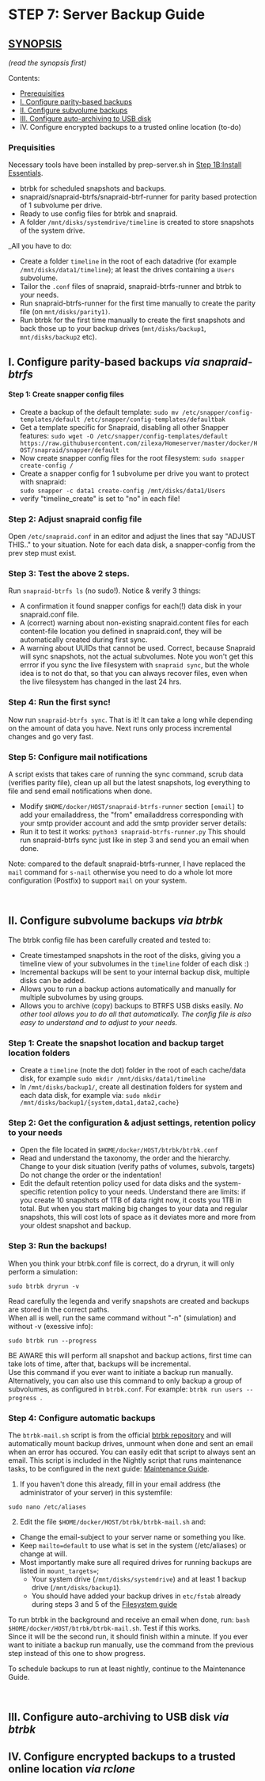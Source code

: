 # STEP 7: Server Backup Guide
## [SYNOPSIS](https://github.com/zilexa/Homeserver/blob/master/backup-strategy/backupstrategy.md)
_(read the synopsis first)_

Contents:
  - [Prerequisities](https://github.com/zilexa/Homeserver/blob/master/docker/HOST/README.md#prequisities)
  - [I. Configure parity-based backups](https://github.com/zilexa/Homeserver/blob/master/docker/HOST/README.md#i-configure-parity-based-backups-via-snapraid-btrfs)
  - [II. Configure subvolume backups](https://github.com/zilexa/Homeserver/blob/master/docker/HOST/README.md#ii-configure-subvolume-backups-via-btrbk)
  - [III. Configure auto-archiving to USB disk](https://github.com/zilexa/Homeserver/blob/master/docker/HOST/README.md#iii-configure-auto-archiving-to-usb-disk-via-btrbk)
  - IV. Configure encrypted backups to a trusted online location (to-do)


### Prequisities
Necessary tools have been installed by prep-server.sh in [Step 1B:Install Essentials](https://github.com/zilexa/Homeserver#step-1b-how-to-properly-install-docker-and-essential-tools).
- btrbk for scheduled snapshots and backups.
- snapraid/snapraid-btrfs/snapraid-btrf-runner for parity based protection of 1 subvolume per drive.
- Ready to use config files for btrbk and snapraid.
- A folder `/mnt/disks/systemdrive/timeline` is created to store snapshots of the system drive. 

_All you have to do:
- Create a folder `timeline` in the root of each datadrive (for example `/mnt/disks/data1/timeline`); at least the drives containing a `Users` subvolume. 
- Tailor the `.conf` files of snapraid, snapraid-btrfs-runner and btrbk to your needs.  
- Run snapraid-btrfs-runner for the first time manually to create the parity file (on `mnt/disks/parity1)`. 
- Run btrbk for the first time manually to create the first snapshots and back those up to your backup drives (`mnt/disks/backup1`, `mnt/disks/backup2` etc). 

## I. Configure parity-based backups _via snapraid-btrfs_
#### Step 1: Create snapper config files
- Create a backup of the default template: `sudo mv /etc/snapper/config-templates/default /etc/snapper/config-templates/defaultbak`
- Get a template specific for Snapraid, disabling all other Snapper features: `sudo wget -O /etc/snapper/config-templates/default https://raw.githubusercontent.com/zilexa/Homeserver/master/docker/HOST/snapraid/snapper/default`
- Now create snapper config files for the root filesystem: 
`sudo snapper create-config /`
- Create a snapper config for 1 subvolume per drive you want to protect with snapraid:  
`sudo snapper -c data1 create-config /mnt/disks/data1/Users`
- verify "timeline_create" is set to "no" in each file! 

### Step 2: Adjust snapraid config file
Open `/etc/snapraid.conf` in an editor and adjust the lines that say "ADJUST THIS.." to your situation. Note for each data disk, a snapper-config from the prev step must exist.

### Step 3: Test the above 2 steps.
Run `snapraid-btrfs ls` (no sudo!). Notice & verify 3 things: 
- A confirmation it found snapper configs for each(!) data disk in your snapraid.conf file. 
- A (correct) warning about non-existing snapraid.content files for each content-file location you defined in snapraid.conf, they will be automatically created during first sync. 
- A warning about UUIDs that cannot be used. Correct, because Snapraid will sync snapshots, not the actual subvolumes. Note you won't get this errror if you sync the live filesystem with `snapraid sync`, but the whole idea is to not do that, so that you can always recover files, even when the live filesystem has changed in the last 24 hrs.

### Step 4: Run the first sync!
Now run `snapraid-btrfs sync`. That is it! It can take a long while depending on the amount of data you have. Next runs only process incremental changes and go very fast. 

### Step 5: Configure mail notifications
A script exists that takes care of running the sync command, scrub data (verifies parity file), clean up all but the latest snapshots, log everything to file and send email notifications when done. 
- Modify `$HOME/docker/HOST/snapraid-btrfs-runner` section `[email]` to add your emailaddress, the "from" emailaddress corresponding with your smtp provider account and add the smtp provider server details:
- Run it to test it works: `python3 snapraid-btrfs-runner.py` This should run snapraid-btrfs sync just like in step 3 and send you an email when done. 

Note: compared to the default snapraid-btrfs-runner, I have replaced the `mail` command for `s-nail` otherwise you need to do a whole lot more configuration (Postfix) to support `mail` on your system. 

&nbsp;

## II. Configure subvolume backups _via btrbk_
The btrbk config file has been carefully created and tested to:
- Create timestamped snapshots in the root of the disks, giving you a timeline view of your subvolumes in the `timeline` folder of each disk :)
- Incremental backups will be sent to your internal backup disk, multiple disks can be added.
- Allows you to run a backup actions automatically and manually for multiple subvolumes by using groups. 
- Allows you to archive (copy) backups to BTRFS USB disks easily. 
_No other tool allows you to do all that automatically. The config file is also easy to understand and to adjust to your needs._  

### Step 1: Create the snapshot location and backup target location folders
- Create a `timeline` (note the dot) folder in the root of each cache/data disk, for example `sudo mkdir /mnt/disks/data1/timeline`
- In `/mnt/disks/backup1/`, create all destination folders for system and each data disk, for example via: `sudo mkdir /mnt/disks/backup1/{system,data1,data2,cache}`

### Step 2: Get the configuration & adjust settings, retention policy to your needs
- Open the file located in `$HOME/docker/HOST/btrbk/btrbk.conf`
- Read and understand the taxonomy, the order and the hierarchy. Change to your disk situation (verify paths of volumes, subvols, targets) Do not change the order or the indentation! 
- Edit the default retention policy used for data disks and the system-specific retention policy to your needs. Understand there are limits: if you create 10 snapshots of 1TB of data right now, it costs you 1TB in total. But when you start making big changes to your data and regular snapshots, this will cost lots of space as it deviates more and more from your oldest snapshot and backup. 

### Step 3: Run the backups!
When you think your btrbk.conf file is correct, do a dryrun, it will only perform a simulation: 
```
sudo btrbk dryrun -v
```
Read carefully the legenda and verify snapshots are created and backups are stored in the correct paths.  \
When all is well, run the same command without "-n" (simulation) and without -v (exessive info): 
```
sudo btrbk run --progress
```
BE AWARE this will perform all snapshot and backup actions, first time can take lots of time, after that, backups will be incremental.  \
Use this command if you ever want to initiate a backup run manually. Alternatively, you can also use this command to only backup a group of subvolumes, as configured in `btrbk.conf`. For example: `btrbk run users --progress `. 

### Step 4: Configure automatic backups
The `btrbk-mail.sh` script is from the official [btrbk repository](https://github.com/digint/btrbk) and will automatically mount backup drives, unmount when done and sent an email when an error has occured. You can easily edit that script to always sent an email. This script is included in the Nightly script that runs maintenance tasks, to be configured in the next guide: [Maintenance Guide](https://github.com/zilexa/Homeserver/tree/master/maintenance-tasks). 

1. If you haven't done this already, fill in your email address (the administrator of your server) in this systemfile:  
```
sudo nano /etc/aliases
```
2. Edit the file `$HOME/docker/HOST/btrbk/btrbk-mail.sh` and: 
  - Change the email-subject to your server name or something you like. 
  - Keep `mailto=default` to use what is set in the system (/etc/aliases) or change at will. 
  - Most importantly make sure all required drives for running backups are listed in `mount_targets=`; 
      - Your system drive (`/mnt/disks/systemdrive`) and at least 1 backup drive (`/mnt/disks/backup1`). 
      - You should have added your backup drives in `etc/fstab` already during steps 3 and 5 of the [Filesystem guide](https://github.com/zilexa/Homeserver/tree/master/filesystem)

To run btrbk in the background and receive an email when done, run: `bash $HOME/docker/HOST/btrbk/btrbk-mail.sh`. Test if this works. \
Since it will be the second run, it should finish within a minute. If you ever want to initiate a backup run manually, use the command from the previous step instead of this one to show progress. 

To schedule backups to run at least nightly, continue to the Maintenance Guide. 


&nbsp;

## III. Configure auto-archiving to USB disk _via btrbk_

## IV. Configure encrypted backups to a trusted online location _via rclone_

